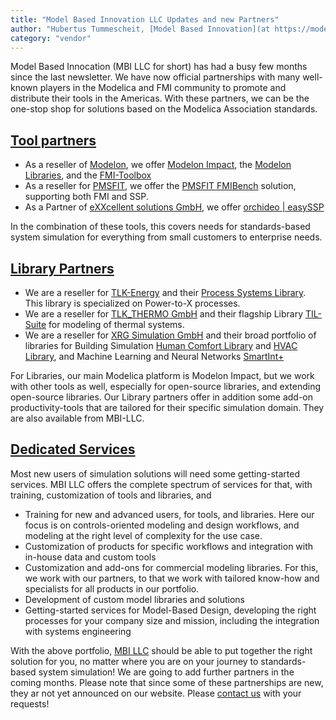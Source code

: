 ```yaml
---
title: "Model Based Innovation LLC Updates and new Partners"
author: "Hubertus Tummescheit, [Model Based Innovation](at https://modelbased.cloud/)"
category: "vendor"
---
```


Model Based Innocation (MBI LLC for short) has had a busy few months since the last newsletter. We have now official partnerships with many well-known players in the Modelica and FMI community to promote and distribute their tools in the Americas. With these partners, we can be the one-stop shop for solutions based on the Modelica Association standards. 

## [Tool partners](https://modelbased.cloud/tools/)

- As a reseller of [Modelon](https://modelon.com/modelon), we offer [Modelon Impact](https://modelon.com/modelon-impact/), the [Modelon Libraries](https://modelon.com/modelon-library-suite-modelica-libraries/), and the [FMI-Toolbox](https://modelon.com/fmi-toolbox/)
- As a reseller for [PMSFIT](https://pmsf.eu/), we offer the [PMSFIT FMIBench](https://modelbased.cloud/tools/fmi/) solution, supporting both FMI and SSP.
- As a Partner of [eXXcellent solutions GmbH](https://www.exxcellent.de/), we offer [orchideo | easySSP](https://www.exxcellent.de/orchideo-easy-ssp)

In the combination of these tools, this covers needs for standards-based system simulation for everything from small customers to enterprise needs. 

## [Library Partners](https://modelbased.cloud/libraries/)
- We are a reseller for [TLK-Energy](https://tlk-energy.de/en) and their [Process Systems Library](https://modelbased.cloud/libraries/psl/). This library is specialized on Power-to-X processes.
- We are a reseller for [TLK_THERMO GmbH](https://www.tlk-thermo.com/en/) and their flagship Library [TIL-Suite](https://www.tlk-thermo.com/en/software/til-suite) for modeling of thermal systems.
- We are a reseller for [XRG Simulation GmbH](https://xrg-simulation.de/en) and their broad portfolio of libraries for Building Simulation [Human Comfort Library](https://xrg-simulation.de/en/seiten/humancomfort-library) and [HVAC Library](https://xrg-simulation.de/en/seiten/hvac-library), and Machine Learning and Neural Networks [SmartInt+](https://xrg-simulation.de/en/seiten/smartint)

For Libraries, our main Modelica platform is Modelon Impact, but we work with other tools as well, especially for open-source libraries, and extending open-source libraries. Our Library partners offer in addition some add-on productivity-tools that are tailored for their specific simulation domain. They are also available from MBI-LLC.  

## [Dedicated Services](https://modelbased.cloud/services/)
Most new users of simulation solutions will need some getting-started services. MBI LLC offers the complete spectrum of services for that, with training, customization of tools and libraries, and   

- Training for new and advanced users, for tools, and libraries. Here our focus is on controls-oriented modeling and design workflows, and modeling at the right level of complexity for the use case. 
- Customization of products for specific workflows and integration with in-house data and custom tools
- Customization and add-ons for commercial modeling libraries. For this, we work with our partners, to that we work with tailored know-how and specialists for all products in our portfolio.
- Development of custom model libraries and solutions
- Getting-started services for Model-Based Design, developing the right processes for your company size and mission, including the integration with systems engineering   

With the above portfolio, [MBI LLC](https://modelbased.cloud/) should be able to put together the right solution for you, no matter where you are on your journey to standards-based system simulation! We are going to add further partners in the coming months. Please note that since some of these partnerships are new, they ar not yet announced on our website. Please [contact us](https://modelbased.cloud/company/) with your requests!  
